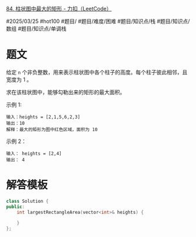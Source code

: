 [84. 柱状图中最大的矩形 - 力扣（LeetCode）](https://leetcode.cn/problems/largest-rectangle-in-histogram/?envType=study-plan-v2&envId=top-100-liked)

#2025/03/25 #hot100 #题目/ #题目/难度/困难 #题目/知识点/栈 #题目/知识点/数组 #题目/知识点/单调栈

# 题文

给定 `n` 个非负整数，用来表示柱状图中各个柱子的高度。每个柱子彼此相邻，且宽度为 1 。

求在该柱状图中，能够勾勒出来的矩形的最大面积。

示例 1:

```
输入：heights = [2,1,5,6,2,3]
输出：10
解释：最大的矩形为图中红色区域，面积为 10
```

示例 2：

```
输入： heights = [2,4]
输出： 4
```

# 解答模板

```cpp
class Solution {
public:
    int largestRectangleArea(vector<int>& heights) {
            
    }
};
```

